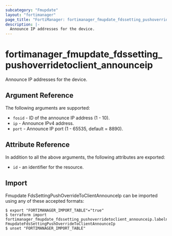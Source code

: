 ```yaml
---
subcategory: "Fmupdate"
layout: "fortimanager"
page_title: "FortiManager: fortimanager_fmupdate_fdssetting_pushoverridetoclient_announceip"
description: |-
  Announce IP addresses for the device.
---
```


# fortimanager_fmupdate_fdssetting_pushoverridetoclient_announceip
Announce IP addresses for the device.

## Argument Reference


The following arguments are supported:


* `fosid` - ID of the announce IP address (1 - 10).
* `ip` - Announce IPv4 address.
* `port` - Announce IP port (1 - 65535, default = 8890).


## Attribute Reference

In addition to all the above arguments, the following attributes are exported:
* `id` - an identifier for the resource.

## Import

Fmupdate FdsSettingPushOverrideToClientAnnounceIp can be imported using any of these accepted formats:
```
$ export "FORTIMANAGER_IMPORT_TABLE"="true"
$ terraform import fortimanager_fmupdate_fdssetting_pushoverridetoclient_announceip.labelname FmupdateFdsSettingPushOverrideToClientAnnounceIp
$ unset "FORTIMANAGER_IMPORT_TABLE"
```

